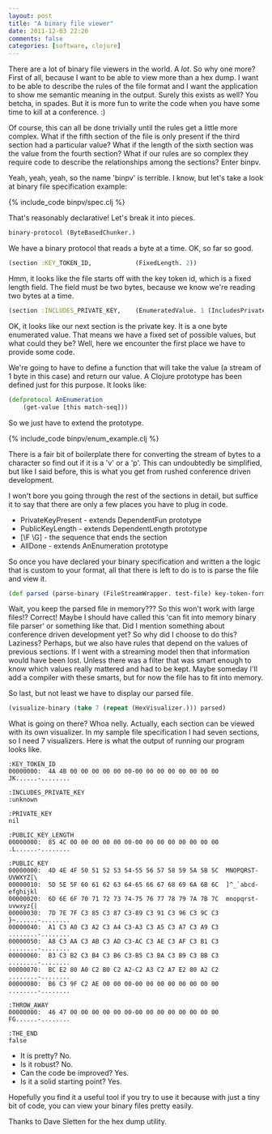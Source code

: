 ```yaml
---
layout: post
title: "A binary file viewer"
date: 2011-12-03 22:20
comments: false
categories: [software, clojure]
---
```


There are a lot of binary file viewers in the world.  A _lot_. So why one more?  First of all, because I want to be able to view more than a hex dump.  I want to be able to describe the rules of the file format and I want the application to show me semantic meaning in the output.  Surely this exists as well?  You betcha, in spades.  But it is more fun to write the code when you have some time to kill at a conference. :)

Of course, this can all be done trivially until the rules get a little more complex.  What if the fifth section of the file is only present if the third section had a particular value?  What if the length of the sixth section was the value from the fourth section?  What if our rules are so complex they require code to describe the relationships among the sections?  Enter binpv.

Yeah, yeah, yeah, so the name 'binpv' is terrible. I know, but let's take a look at binary file specification example:

{% include_code binpv/spec.clj %}

That's reasonably declarative!  Let's break it into pieces.

``` clojure
binary-protocol (ByteBasedChunker.)
```

We have a binary protocol that reads a byte at a time.  OK, so far so good.

``` clojure
(section :KEY_TOKEN_ID,            (FixedLength. 2))
```

Hmm, it looks like the file starts off with the key token id, which is a fixed length field.  The field must be two bytes, because we know we're reading two bytes at a time.

``` clojure
(section :INCLUDES_PRIVATE_KEY,    (EnumeratedValue. 1 (IncludesPrivateKey.)))
```

OK, it looks like our next section is the private key.  It is a one byte enumerated value.  That means we have a fixed set of possible values, but what could they be?  Well, here we encounter the first place we have to provide some code.

We're going to have to define a function that will take the value (a stream of 1 byte in this case) and return our value.  A Clojure prototype has been defined just for this purpose.  It looks like:

``` clojure
(defprotocol AnEnumeration
    (get-value [this match-seq]))
```

So we just have to extend the prototype.

{% include_code binpv/enum_example.clj %}

There is a fair bit of boilerplate there for converting the stream of bytes to a character so find out if it is a 'v' or a 'p'.  This can undoubtedly be simplified, but like I said before, this is what you get from rushed conference driven development.

I won't bore you going through the rest of the sections in detail, but suffice it to say that there are only a few places you have to plug in code.

* PrivateKeyPresent - extends DependentFun prototype
* PublicKeyLength - extends DependentLength prototype
* [\F \G] - the sequence that ends the section
* AllDone - extends AnEnumeration prototype

So once you have declared your binary specification and written a the logic that is custom to your format, all that there is left to do is to is parse the file and view it.

``` clojure
(def parsed (parse-binary (FileStreamWrapper. test-file) key-token-format))
```

Wait, you keep the parsed file in memory??? So this won't work with large files!?  Correct!  Maybe I should have called this 'can fit into memory binary file parser' or something like that.  Did I mention something about conference driven development yet?  So why did I choose to do this?  Laziness?  Perhaps, but we also have rules that depend on the values of previous sections.  If I went with a streaming model then that information would have been lost.  Unless there was a filter that was smart enough to know which values really mattered and had to be kept.  Maybe someday I'll add a compiler with these smarts, but for now the file has to fit into memory.

So last, but not least we have to display our parsed file.

``` clojure
(visualize-binary (take 7 (repeat (HexVisualizer.))) parsed)
```

What is going on there?  Whoa nelly.  Actually, each section can be viewed with its own visualizer.  In my sample file specification I had seven sections, so I need 7 visualizers.  Here is what the output of running our program looks like.

```
:KEY_TOKEN_ID
00000000:  4A 4B 00 00 00 00 00 00-00 00 00 00 00 00 00 00  JK......-........

:INCLUDES_PRIVATE_KEY
:unknown

:PRIVATE_KEY
nil

:PUBLIC_KEY_LENGTH
00000000:  85 4C 00 00 00 00 00 00-00 00 00 00 00 00 00 00  .L......-........

:PUBLIC_KEY
00000000:  4D 4E 4F 50 51 52 53 54-55 56 57 58 59 5A 5B 5C  MNOPQRST-UVWXYZ[\
00000010:  5D 5E 5F 60 61 62 63 64-65 66 67 68 69 6A 6B 6C  ]^_`abcd-efghijkl
00000020:  6D 6E 6F 70 71 72 73 74-75 76 77 78 79 7A 7B 7C  mnopqrst-uvwxyz{|
00000030:  7D 7E 7F C3 85 C3 87 C3-89 C3 91 C3 96 C3 9C C3  }~......-........
00000040:  A1 C3 A0 C3 A2 C3 A4 C3-A3 C3 A5 C3 A7 C3 A9 C3  ........-........
00000050:  A8 C3 AA C3 AB C3 AD C3-AC C3 AE C3 AF C3 B1 C3  ........-........
00000060:  B3 C3 B2 C3 B4 C3 B6 C3-B5 C3 BA C3 B9 C3 BB C3  ........-........
00000070:  BC E2 80 A0 C2 B0 C2 A2-C2 A3 C2 A7 E2 80 A2 C2  ........-........
00000080:  B6 C3 9F C2 AE 00 00 00-00 00 00 00 00 00 00 00  ........-........

:THROW_AWAY
00000000:  46 47 00 00 00 00 00 00-00 00 00 00 00 00 00 00  FG......-........

:THE_END
false
```

* It is pretty?  No.
* Is it robust?  No.  
* Can the code be improved?  Yes.
* Is it a solid starting point?  Yes.

Hopefully you find it a useful tool if you try to use it because with just a tiny bit of code, you can view your binary files pretty easily.

Thanks to Dave Sletten for the hex dump utility.